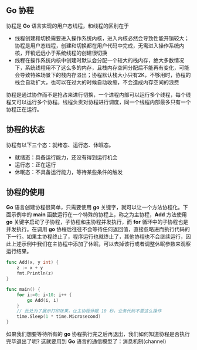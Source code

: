 ## Go 协程
协程是 **Go** 语言实现的用户态线程，和线程的区别在于
* 线程创建和切换需要进入操作系统内核，进入内核必然会导致性能开销较大；协程是用户态线程，创建和切换都在用户代码中完成，无需进入操作系统内核，开销远远小于系统线程的创建很切换
* 线程在操作系统内核中创建时默认会分配一个较大的栈内存，绝大多数情况下，系统线程用不了这么多的内存，且栈内存空间分配后不能再有变化，可能会导致特殊场景下的栈内存溢出；协程默认栈大小只有2K，不够用时，协程的栈会自动扩大，也可以在过大的时候自动收缩，不会造成内存空间的浪费
    
协程是通过协作而不是抢占来进行切换，一个进程内部可以运行多个线程，每个线程又可以运行多个协程。线程负责对协程进行调度，同一个线程内部最多只有一个协程正在运行。

## 协程的状态
协程有以下三个态：就绪态、运行态、休眠态。
* 就绪态：具备运行能力，还没有得到运行机会
* 运行态：正在运行
* 休眠态：不具备运行能力，等待某些条件的触发

## 协程的使用
**Go** 语言创建协程很简单，只需要使用 **go** 关键字，就可以让一个方法协程化。下面示例中的 **main** 函数运行在一个特殊的协程上，称之为主协程，**Add** 方法使用 **go** 关键字启动了子协程，子协程和主协程并发执行，而 **for** 循环中的子协程也是并发执行。在调用 **go** 协程后往往不会等待任何返回值，直接忽略进而执行代码的下一行。如果主协程终止了，程序运行也就终止了，其他协程也不会继续运行，因此上述示例中我们在主协程中添加了休眠，可以去掉该行或者调整休眠参数来观察运行结果。
```go
func Add(x, y int) {
    z := x + y
    fmt.Println(z)
}

func main() {
    for i:=0; i<10; i++ {
        go Add(i, i)
    }
    // 此处为了展示打印效果，让主协程休眠 10 秒，业务代码不要这么操作
    time.Sleep(1 * time.Microsecond)
}
```

如果我们想要等待所有的 **go** 协程执行完之后再退出，我们如何知道协程是否执行完毕退出了呢? 这就要用到 **Go** 语言的通信模型了：消息机制(channel)
